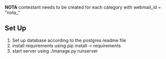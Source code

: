 **NOTA** contestant needs to be created for each category with webmail_id = "nota_<category>"

## Set Up

1. Set up database according to the postgres readme file
2. install requirements using pip install -r requirements
3. start server using ./manage.py runserver

